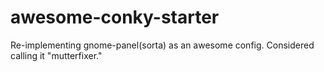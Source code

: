 # awesome-conky-starter
Re-implementing gnome-panel(sorta) as an awesome config. Considered calling it "mutterfixer."
